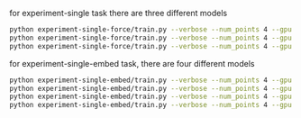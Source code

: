 for experiment-single task there are three different models

```bash
python experiment-single-force/train.py --verbose --num_points 4 --gpu 3 
python experiment-single-force/train.py --verbose --num_points 4 --gpu 3 --structure
python experiment-single-force/train.py --verbose --num_points 4 --gpu 3 --baseline

```

for experiment-single-embed task, there are four different models

```bash
python experiment-single-embed/train.py --verbose --num_points 4 --gpu 3 
python experiment-single-embed/train.py --verbose --num_points 4 --gpu 3 --structure
python experiment-single-embed/train.py --verbose --num_points 4 --gpu 3 --baseline
python experiment-single-embed/train.py --verbose --num_points 4 --gpu 3 --naive

```

